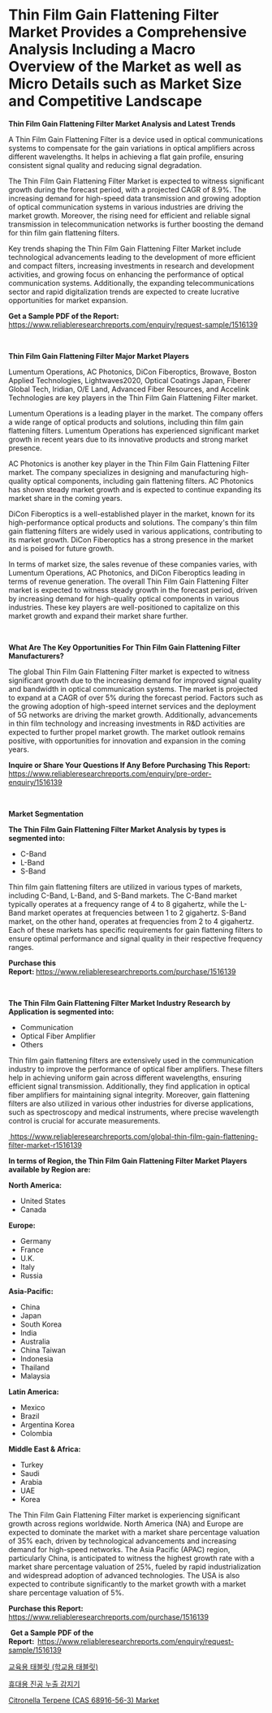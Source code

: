 <p><h1>Thin Film Gain Flattening Filter Market Provides a Comprehensive Analysis Including a Macro Overview of the Market as well as Micro Details such as Market Size and Competitive Landscape</h1></p><p><strong>Thin Film Gain Flattening Filter Market Analysis and Latest Trends</strong></p>
<p><p>A Thin Film Gain Flattening Filter is a device used in optical communications systems to compensate for the gain variations in optical amplifiers across different wavelengths. It helps in achieving a flat gain profile, ensuring consistent signal quality and reducing signal degradation. </p><p>The Thin Film Gain Flattening Filter Market is expected to witness significant growth during the forecast period, with a projected CAGR of 8.9%. The increasing demand for high-speed data transmission and growing adoption of optical communication systems in various industries are driving the market growth. Moreover, the rising need for efficient and reliable signal transmission in telecommunication networks is further boosting the demand for thin film gain flattening filters.</p><p>Key trends shaping the Thin Film Gain Flattening Filter Market include technological advancements leading to the development of more efficient and compact filters, increasing investments in research and development activities, and growing focus on enhancing the performance of optical communication systems. Additionally, the expanding telecommunications sector and rapid digitalization trends are expected to create lucrative opportunities for market expansion.</p></p>
<p><strong>Get a Sample PDF of the Report:&nbsp;</strong> <a href="https://www.reliableresearchreports.com/enquiry/request-sample/1516139">https://www.reliableresearchreports.com/enquiry/request-sample/1516139</a></p>
<p>&nbsp;</p>
<p><strong>Thin Film Gain Flattening Filter Major Market Players</strong></p>
<p><p>Lumentum Operations, AC Photonics, DiCon Fiberoptics, Browave, Boston Applied Technologies, Lightwaves2020, Optical Coatings Japan, Fiberer Global Tech, Iridian, O/E Land, Advanced Fiber Resources, and Accelink Technologies are key players in the Thin Film Gain Flattening Filter market.</p><p>Lumentum Operations is a leading player in the market. The company offers a wide range of optical products and solutions, including thin film gain flattening filters. Lumentum Operations has experienced significant market growth in recent years due to its innovative products and strong market presence.</p><p>AC Photonics is another key player in the Thin Film Gain Flattening Filter market. The company specializes in designing and manufacturing high-quality optical components, including gain flattening filters. AC Photonics has shown steady market growth and is expected to continue expanding its market share in the coming years.</p><p>DiCon Fiberoptics is a well-established player in the market, known for its high-performance optical products and solutions. The company's thin film gain flattening filters are widely used in various applications, contributing to its market growth. DiCon Fiberoptics has a strong presence in the market and is poised for future growth.</p><p>In terms of market size, the sales revenue of these companies varies, with Lumentum Operations, AC Photonics, and DiCon Fiberoptics leading in terms of revenue generation. The overall Thin Film Gain Flattening Filter market is expected to witness steady growth in the forecast period, driven by increasing demand for high-quality optical components in various industries. These key players are well-positioned to capitalize on this market growth and expand their market share further.</p></p>
<p>&nbsp;</p>
<p><strong>What Are The Key Opportunities For Thin Film Gain Flattening Filter Manufacturers?</strong></p>
<p><p>The global Thin Film Gain Flattening Filter market is expected to witness significant growth due to the increasing demand for improved signal quality and bandwidth in optical communication systems. The market is projected to expand at a CAGR of over 5% during the forecast period. Factors such as the growing adoption of high-speed internet services and the deployment of 5G networks are driving the market growth. Additionally, advancements in thin film technology and increasing investments in R&D activities are expected to further propel market growth. The market outlook remains positive, with opportunities for innovation and expansion in the coming years.</p></p>
<p><strong>Inquire or Share Your Questions If Any Before Purchasing This Report:</strong> <a href="https://www.reliableresearchreports.com/enquiry/pre-order-enquiry/1516139">https://www.reliableresearchreports.com/enquiry/pre-order-enquiry/1516139</a></p>
<p>&nbsp;</p>
<p><strong>Market Segmentation</strong></p>
<p><strong>The Thin Film Gain Flattening Filter Market Analysis by types is segmented into:</strong></p>
<p><ul><li>C-Band</li><li>L-Band</li><li>S-Band</li></ul></p>
<p><p>Thin film gain flattening filters are utilized in various types of markets, including C-Band, L-Band, and S-Band markets. The C-Band market typically operates at a frequency range of 4 to 8 gigahertz, while the L-Band market operates at frequencies between 1 to 2 gigahertz. S-Band market, on the other hand, operates at frequencies from 2 to 4 gigahertz. Each of these markets has specific requirements for gain flattening filters to ensure optimal performance and signal quality in their respective frequency ranges.</p></p>
<p><strong>Purchase this Report:&nbsp;</strong><a href="https://www.reliableresearchreports.com/purchase/1516139">https://www.reliableresearchreports.com/purchase/1516139</a></p>
<p>&nbsp;</p>
<p><strong>The Thin Film Gain Flattening Filter Market Industry Research by Application is segmented into:</strong></p>
<p><ul><li>Communication</li><li>Optical Fiber Amplifier</li><li>Others</li></ul></p>
<p><p>Thin film gain flattening filters are extensively used in the communication industry to improve the performance of optical fiber amplifiers. These filters help in achieving uniform gain across different wavelengths, ensuring efficient signal transmission. Additionally, they find application in optical fiber amplifiers for maintaining signal integrity. Moreover, gain flattening filters are also utilized in various other industries for diverse applications, such as spectroscopy and medical instruments, where precise wavelength control is crucial for accurate measurements.</p></p>
<p><a href="https://www.reliableresearchreports.com/global-thin-film-gain-flattening-filter-market-r1516139">&nbsp;https://www.reliableresearchreports.com/global-thin-film-gain-flattening-filter-market-r1516139</a></p>
<p><strong>In terms of Region, the Thin Film Gain Flattening Filter Market Players available by Region are:</strong></p>
<p>
    <p> <strong> North America: </strong>
        <ul>
            <li>United States</li>
            <li>Canada</li>
        </ul>
        </p> 
    <p> <strong> Europe: </strong>
        <ul>
            <li>Germany</li>
            <li>France</li>
            <li>U.K.</li>
            <li>Italy</li>
            <li>Russia</li>
        </ul>
        </p> 
    <p> <strong> Asia-Pacific: </strong>
        <ul>
            <li>China</li>
            <li>Japan</li>
            <li>South Korea</li>
            <li>India</li>
            <li>Australia</li>
            <li>China Taiwan</li>
            <li>Indonesia</li>
            <li>Thailand</li>
            <li>Malaysia</li>
        </ul>
        </p> 
    <p> <strong> Latin America: </strong>
        <ul>
            <li>Mexico</li>
            <li>Brazil</li>
            <li>Argentina Korea</li>
            <li>Colombia</li>
        </ul>
        </p> 
    <p> <strong> Middle East & Africa: </strong>
        <ul>
            <li>Turkey</li>
            <li>Saudi</li>
            <li>Arabia</li>
            <li>UAE</li>
            <li>Korea</li>
        </ul>
    </p>
    </p>
<p><p>The Thin Film Gain Flattening Filter market is experiencing significant growth across regions worldwide. North America (NA) and Europe are expected to dominate the market with a market share percentage valuation of 35% each, driven by technological advancements and increasing demand for high-speed networks. The Asia Pacific (APAC) region, particularly China, is anticipated to witness the highest growth rate with a market share percentage valuation of 25%, fueled by rapid industrialization and widespread adoption of advanced technologies. The USA is also expected to contribute significantly to the market growth with a market share percentage valuation of 5%.</p></p>
<p><strong>Purchase this Report: </strong><a href="https://www.reliableresearchreports.com/purchase/1516139">https://www.reliableresearchreports.com/purchase/1516139</a></p>
<p>&nbsp;<strong>Get a Sample PDF of the Report:&nbsp;&nbsp;</strong><a href="https://www.reliableresearchreports.com/enquiry/request-sample/1516139">https://www.reliableresearchreports.com/enquiry/request-sample/1516139</a></p>
<p><strong></strong></p>
<p><p><a href="https://medium.com/@deonnorh89/2024%EB%85%84%EB%B6%80%ED%84%B0-2031%EB%85%84%EA%B9%8C%EC%A7%80-%ED%95%99%EA%B5%90%EC%9A%A9-%ED%83%9C%EB%B8%94%EB%A6%BF%EC%9D%98-%EC%8B%9C%EC%9E%A5-%EC%84%B1%EC%9E%A5-%EC%A0%84%EB%A7%9D%EC%9D%80-%EC%9D%98-cagr%EB%A1%9C-%EC%98%88%EC%83%81%EB%90%98%EB%A9%B0-%EC%8B%9C%EC%9E%A5%EC%9D%98-%EC%96%B4%ED%94%8C%EB%A6%AC%EC%BC%80%EC%9D%B4%EC%85%98-%EC%A7%80%EC%97%AD%EB%B3%84-%EC%A0%84%EB%A7%9D-%EB%B0%8F-%EC%88%98%EC%9D%B5%EC%97%90-%EB%8C%80%ED%95%9C-%ED%8A%B8%EB%A0%8C%EB%93%9C-%EB%B6%84%EC%84%9D%EC%9D%B4-%ED%8F%AC%ED%95%A8%EB%90%A9%EB%8B%88%EB%8B%A4-7b654c59af11">교육용 태블릿 (학교용 태블릿)</a></p><p><a href="https://medium.com/@jackiefauhey9089475/%ED%9C%B4%EB%8C%80%EC%9A%A9-%EC%A7%84%EA%B3%B5-%EB%88%84%EC%84%A4-%EA%B2%80%EC%B6%9C%EA%B8%B0-%EC%8B%9C%EC%9E%A5-%EC%A1%B0%EC%82%AC-%EB%B3%B4%EA%B3%A0%EC%84%9C%EC%97%90%EB%8A%94-%EC%8B%9C%EC%9E%A5-%EA%B7%9C%EB%AA%A8-%EC%A0%90%EC%9C%A0%EC%9C%A8-%EB%B0%8F-%EC%84%B1%EC%9E%A5%EB%A5%A0%EC%97%90-%EB%8C%80%ED%95%9C-%EB%B6%84%EC%84%9D%EC%9D%B4-%ED%8F%AC%ED%95%A8%EB%90%98%EC%96%B4-%EC%9E%88%EC%9C%BC%EB%A9%B0-2024%EB%85%84%EB%B6%80%ED%84%B0-2031%EB%85%84%EA%B9%8C%EC%A7%80-cagr%EB%A1%9C-%EC%98%88%EC%83%81%EB%90%9C-%EC%98%88%EC%B8%A1%EC%9D%B4-%ED%8F%AC%ED%95%A8%EB%90%98%EC%96%B4-9f7f1f60e130">휴대용 진공 누출 감지기</a></p><p><a href="https://view.publitas.com/reportprime-1/insights-into-the-citronella-terpene-cas-68916-56-3-industry-market-financial-status-market-size-and-revenue-analysis-up-to-2031/">Citronella Terpene (CAS 68916-56-3) Market</a></p></p>